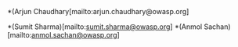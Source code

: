 <!--### Leaders
-->*(Arjun Chaudhary[mailto:arjun.chaudhary@owasp.org]
*(Sumit Sharma)[mailto:sumit.sharma@owasp.org]
*(Anmol Sachan)[mailto:anmol.sachan@owasp.org] 
